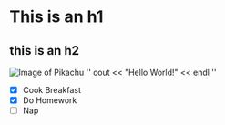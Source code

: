 # This is an h1
## this is an h2
![Image of Pikachu](https://upload.wikimedia.org/wikipedia/en/thumb/7/73/Pikachu_artwork_for_Pok%C3%A9mon_Red_and_Blue.webp/220px-Pikachu_artwork_for_Pok%C3%A9mon_Red_and_Blue.webp.png)
''
cout << "Hello World!" << endl
''
- [x] Cook Breakfast
- [x] Do Homework
- [ ] Nap

